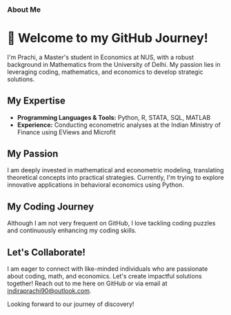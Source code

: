 ### About Me

# 👋 Welcome to my GitHub Journey!

I'm Prachi, a Master's student in Economics at NUS, with a robust background in Mathematics from the University of Delhi. My passion lies in leveraging coding, mathematics, and economics to develop strategic solutions.

## My Expertise

- **Programming Languages & Tools:** Python, R, STATA, SQL, MATLAB
- **Experience:** Conducting econometric analyses at the Indian Ministry of Finance using EViews and Microfit

## My Passion

I am deeply invested in mathematical and econometric modeling, translating theoretical concepts into practical strategies. Currently, I'm trying to explore innovative applications in behavioral economics using Python.

## My Coding Journey

Although I am not very frequent on GitHub, I love tackling coding puzzles and continuously enhancing my coding skills.

## Let's Collaborate!

I am eager to connect with like-minded individuals who are passionate about coding, math, and economics. Let's create impactful solutions together! Reach out to me here on GitHub or via email at indiraprachi90@outlook.com.

Looking forward to our journey of discovery!
